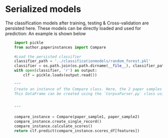 # Serialized models
The classification models after training, testing & Cross-validation are persisted here.
These models can be directly loaded and used for prediction: An example is shown below

```python
    import pickle
    from author.paperinstances import Compare
    
    #Load the persisted classifier
    classifier_path = '../classificationmodels/random_forest.pkl'
    classifier = os.path.join(os.path.dirname(__file__), classifier_path)
    with open(classifier, 'r') as output:
        clf = pickle.loads(output.read())
    
    """
    Create an instance of the Compare class. Here, the 2 paper samples passed in input are 2 rows of the pandas Dataframe.
    This DataFrame can be created using the `CorpusParser.py` class using a `tethne.corpus` object.
    
    
    """
    
    compare_instance = Compare(paper_sample1, paper_sample2)
    compare_instance.create_single_record()
    compare_instance.calculate_scores()
    return clf.predict(compare_instance.scores_df[features])
```
